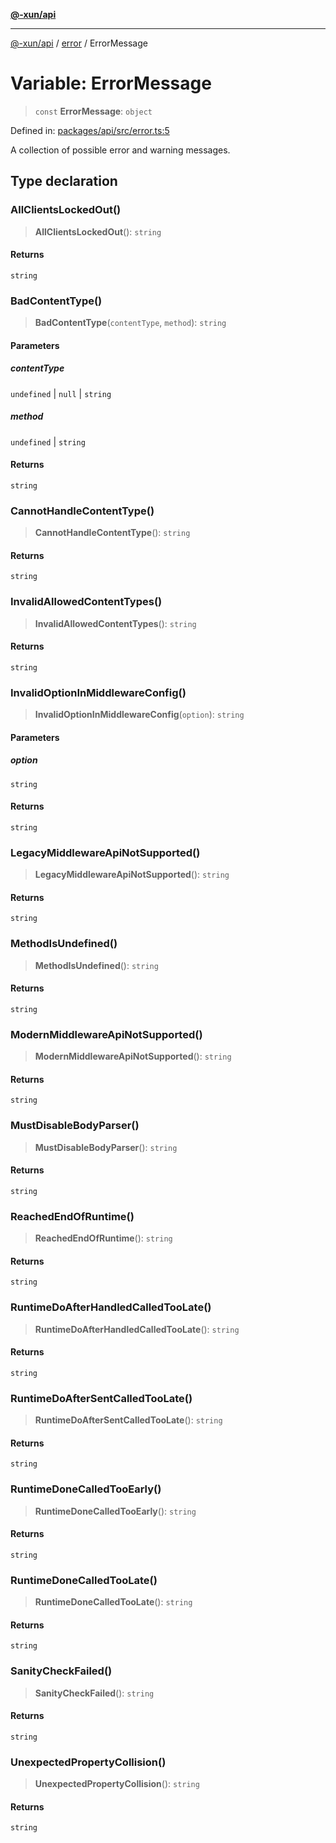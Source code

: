[**@-xun/api**](../../README.md)

***

[@-xun/api](../../README.md) / [error](../README.md) / ErrorMessage

# Variable: ErrorMessage

> `const` **ErrorMessage**: `object`

Defined in: [packages/api/src/error.ts:5](https://github.com/Xunnamius/api-utils/blob/26ff5418e5bdc48556430bd75dc6bad0dc96e47c/packages/api/src/error.ts#L5)

A collection of possible error and warning messages.

## Type declaration

### AllClientsLockedOut()

> **AllClientsLockedOut**(): `string`

#### Returns

`string`

### BadContentType()

> **BadContentType**(`contentType`, `method`): `string`

#### Parameters

##### contentType

`undefined` | `null` | `string`

##### method

`undefined` | `string`

#### Returns

`string`

### CannotHandleContentType()

> **CannotHandleContentType**(): `string`

#### Returns

`string`

### InvalidAllowedContentTypes()

> **InvalidAllowedContentTypes**(): `string`

#### Returns

`string`

### InvalidOptionInMiddlewareConfig()

> **InvalidOptionInMiddlewareConfig**(`option`): `string`

#### Parameters

##### option

`string`

#### Returns

`string`

### LegacyMiddlewareApiNotSupported()

> **LegacyMiddlewareApiNotSupported**(): `string`

#### Returns

`string`

### MethodIsUndefined()

> **MethodIsUndefined**(): `string`

#### Returns

`string`

### ModernMiddlewareApiNotSupported()

> **ModernMiddlewareApiNotSupported**(): `string`

#### Returns

`string`

### MustDisableBodyParser()

> **MustDisableBodyParser**(): `string`

#### Returns

`string`

### ReachedEndOfRuntime()

> **ReachedEndOfRuntime**(): `string`

#### Returns

`string`

### RuntimeDoAfterHandledCalledTooLate()

> **RuntimeDoAfterHandledCalledTooLate**(): `string`

#### Returns

`string`

### RuntimeDoAfterSentCalledTooLate()

> **RuntimeDoAfterSentCalledTooLate**(): `string`

#### Returns

`string`

### RuntimeDoneCalledTooEarly()

> **RuntimeDoneCalledTooEarly**(): `string`

#### Returns

`string`

### RuntimeDoneCalledTooLate()

> **RuntimeDoneCalledTooLate**(): `string`

#### Returns

`string`

### SanityCheckFailed()

> **SanityCheckFailed**(): `string`

#### Returns

`string`

### UnexpectedPropertyCollision()

> **UnexpectedPropertyCollision**(): `string`

#### Returns

`string`
